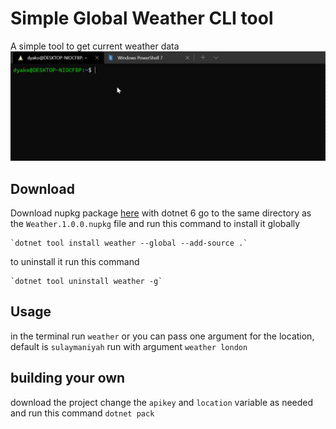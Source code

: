 # Simple Global Weather CLI tool


A simple tool to get current weather data
<img src="images/weathercli.gif">

## Download
Download nupkg package [here](google.com) with dotnet 6
go to the same directory as the `Weather.1.0.0.nupkg` file and run this command to install it globally

    `dotnet tool install weather --global --add-source .`
to uninstall it run this command

    `dotnet tool uninstall weather -g`

## Usage

in the terminal run `weather`
or you can pass one argument for the location, default is `sulaymaniyah`
run with argument `weather london`

## building your own
download the project
change the `apikey` and  `location` variable as needed
and run this command  `dotnet pack` 
